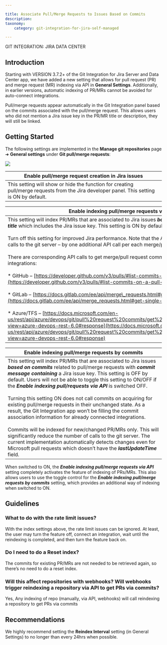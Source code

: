 ```yaml
---

title: Associate Pull/Merge Requests to Issues Based on Commits
description:
taxonomy:
    category: git-integration-for-jira-self-managed

---
```

GIT INTEGRATION: JIRA DATA CENTER

## Introduction

Starting with VERSION 3.7.2+ of the Git Integration for Jira Server and Data Center app, we have added a new setting that allows for pull request (PR) and merge request (MR) indexing via API in **General Settings**. Additionally, in earlier versions, automatic indexing of PR/MRs cannot be avoided for auto-connect integrations.

Pull/merge requests appear automatically in the Git Integration panel based on the commits associated with the pull/merge request. This allows users who did not mention a Jira issue key in the PR/MR title or description, they will still be linked.

## Getting Started

The following settings are implemented in the **Manage git repositories** page ➜ **General settings** under **Git pull/merge requests**:

![](https://bigbrassband.atlassian.net/wiki/download/attachments/966852625/jira-server-general-settings-branch-pull-req-cfgs%20(c).png?version=1&modificationDate=1608167565785&cacheVersion=1&api=v2)

| **Enable pull/merge request creation in Jira issues** |
| --- |
| This setting will show or hide the function for creating pull/merge requests from the Jira developer panel. This setting is ON by default. |

| **Enable indexing pull/merge requests via API** |
| --- |
| This setting will index PR/MRs that are associated to Jira issues _**based on pull/merge request title**_ which includes the Jira issue key. This setting is ON by default.<br><br>Turn off this setting for improved Jira performance. Note that the API calls increase the number of calls to the git server – by one additional API call per each merge/pull request.<br><br>There are corresponding API calls to get merge/pull request commits, at least in the below integrations:<br><br>*   GitHub – [https://developer.github.com/v3/pulls/#list-commits-on-a-pull-request](https://developer.github.com/v3/pulls/#list-commits-on-a-pull-request)<br>    <br>*   GitLab – [https://docs.gitlab.com/ee/api/merge\_requests.html#get-single-mr-commits](https://docs.gitlab.com/ee/api/merge_requests.html#get-single-mr-commits)<br>    <br>*   Azure/TFS – [https://docs.microsoft.com/en-us/rest/api/azure/devops/git/pull%20request%20commits/get%20pull%20request%20commits?view=azure-devops-rest-6.0#response](https://docs.microsoft.com/en-us/rest/api/azure/devops/git/pull%20request%20commits/get%20pull%20request%20commits?view=azure-devops-rest-6.0#response) |

| **Enable indexing pull/merge requests by commits** |
| --- |
| This setting will index PR/MRs that are associated to Jira issues _**based on commits**_ related to pull/merge requests with _**commit message containing**_ a Jira issue key. This setting is OFF by default. Users will not be able to toggle this setting to ON/OFF if the _**Enable indexing pull/requests via API**_ is switched OFF.<br><br>Turning this setting ON does not call commits on acquiring for existing pull/merge requests in their unchanged state. As a result, the Git Integration app won’t be filling the commit association information for already connected integrations.<br><br>Commits will be indexed for new/changed PR/MRs only. This will significantly reduce the number of calls to the git server. The current implementation automatically detects changes even for Microsoft pull requests which doesn’t have the _**lastUpdateTime**_ field. |

When switched to ON, the _**Enable indexing pull/merge requests via API**_ setting completely activates the feature of indexing of PRs/MRs. This also allows users to use the toggle control for the _**Enable indexing pull/merge requests by commits**_ setting, which provides an additional way of indexing when switched to ON.

## Guidelines

### What to do with the rate limit issues?

With the index settings above, the rate limit issues can be ignored. At least, the user may turn the feature off, connect an integration, wait until the reindexing is completed, and then turn the feature back on.

### Do I need to do a Reset index?

The commits for existing PR/MRs are not needed to be retrieved again, so there’s no need to do a reset index.

### Will this affect repositories with webhooks? Will webhooks trigger reindexing a repository via API to get PRs via commits?

Yes, Any indexing of repo (manually, via API, webhooks) will call reindexing a repository to get PRs via commits

## Recommendations

We highly recommend setting the **Reindex Interval** setting (in General Settings) to no longer than every 24hrs when possible.